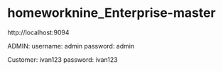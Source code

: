 # homeworknine_Enterprise-master

http://localhost:9094

ADMIN: 
username: admin
password: admin

Customer: ivan123
password: ivan123
